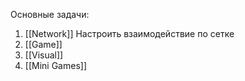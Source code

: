 Основные задачи:

1) [[Network]] Настроить взаимодействие по сетке 
2) [[Game]]
3) [[Visual]]
4) [[Mini Games]]